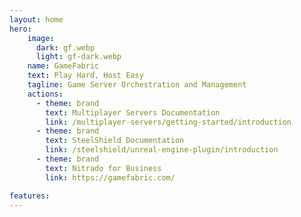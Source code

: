 ```yaml
---
layout: home
hero:
    image: 
      dark: gf.webp
      light: gf-dark.webp
    name: GameFabric
    text: Play Hard, Host Easy
    tagline: Game Server Orchestration and Management
    actions:
      - theme: brand
        text: Multiplayer Servers Documentation
        link: /multiplayer-servers/getting-started/introduction
      - theme: brand
        text: SteelShield Documentation
        link: /steelshield/unreal-engine-plugin/introduction
      - theme: brand
        text: Nitrado for Business
        link: https://gamefabric.com/

features:
---
```

<style>
.dark:root {
  --vp-home-hero-name-color: transparent;
  --vp-home-hero-name-background: -webkit-linear-gradient(30deg, rgb(252,209,68,100) 30%, rgb(255,252,237,100));

  --vp-home-hero-image-background-image: linear-gradient(-10deg, rgb(252,209,68,100) 30%, rgb(130,122,122) 50%);
  --vp-home-hero-image-filter: blur(44px);
}

 :root {
  --vp-home-hero-name-color: rgb(16,14,13,100);
  --vp-home-hero-image-background-image: linear-gradient(-10deg, rgb(252,209,68,100) 50%, rgb(130,122,122) 50%);
  --vp-home-hero-image-filter: blur(44px);
}

@media (min-width: 640px) {
  :root {
    --vp-home-hero-image-filter: blur(56px);
  }
}

@media (min-width: 960px) {
  :root {
    --vp-home-hero-image-filter: blur(68px);
  }
}
</style>
